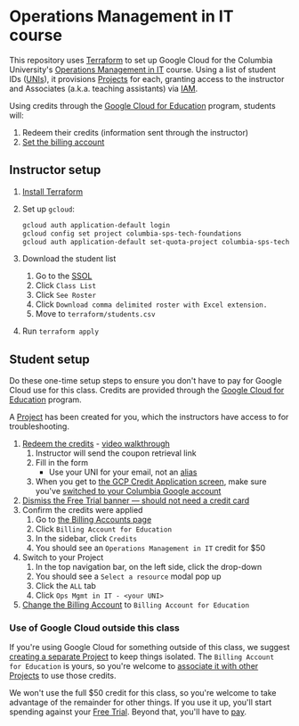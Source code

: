 # Operations Management in IT course

This repository uses [Terraform](https://www.terraform.io/) to set up Google Cloud for the Columbia University's [Operations Management in IT](https://doc.sis.columbia.edu/#subj/TMGT/PS5120-20241-001/) course. Using a list of student IDs ([UNIs](https://www.cuit.columbia.edu/my-uni)), it provisions [Projects](https://cloud.google.com/docs/overview#projects) for each, granting access to the instructor and Associates (a.k.a. teaching assistants) via [IAM](https://cloud.google.com/security/products/iam).

Using credits through the [Google Cloud for Education](https://cloud.google.com/edu/faculty) program, students will:

1. Redeem their credits (information sent through the instructor)
1. [Set the billing account](https://cloud.google.com/billing/docs/how-to/modify-project#how-to-change-ba)

## Instructor setup

1. [Install Terraform](https://developer.hashicorp.com/terraform/install)
1. Set up `gcloud`:

   ```sh
   gcloud auth application-default login
   gcloud config set project columbia-sps-tech-foundations
   gcloud auth application-default set-quota-project columbia-sps-tech-foundations
   ```

1. Download the student list
   1. Go to the [SSOL](https://ssol.columbia.edu/)
   1. Click `Class List`
   1. Click `See Roster`
   1. Click `Download comma delimited roster with Excel extension.`
   1. Move to `terraform/students.csv`
1. Run `terraform apply`

## Student setup

Do these one-time setup steps to ensure you don't have to pay for Google Cloud use for this class. Credits are provided through the [Google Cloud for Education](https://cloud.google.com/edu/faculty) program.

A [Project](https://cloud.google.com/docs/overview#projects) has been created for you, which the instructors have access to for troubleshooting.

1. [Redeem the credits](https://cloud.google.com/billing/docs/how-to/edu-grants#redeem) - [video walkthrough](https://www.youtube.com/watch?v=2AnX7BX-qew)
   1. Instructor will send the coupon retrieval link
   1. Fill in the form
      - Use your UNI for your email, not an [alias](https://www.cuit.columbia.edu/email/email-aliases)
   1. When you get to [the GCP Credit Application screen](https://console.cloud.google.com/education), make sure you've [switched to your Columbia Google account](https://support.google.com/docs/answer/2405894)
1. [Dismiss the Free Trial banner — should not need a credit card](https://services.google.com/fh/files/helpcenter/cloud_edu_free_trial_warning.pdf)
1. Confirm the credits were applied
   1. Go to [the Billing Accounts page](https://console.cloud.google.com/billing?organizationId=819335046878)
   1. Click `Billing Account for Education`
   1. In the sidebar, click `Credits`
   1. You should see an `Operations Management in IT` credit for $50
1. Switch to your Project
   1. In the top navigation bar, on the left side, click the drop-down
   1. You should see a `Select a resource` modal pop up
   1. Click the `ALL` tab
   1. Click `Ops Mgmt in IT - <your UNI>`
1. [Change the Billing Account](https://cloud.google.com/billing/docs/how-to/modify-project#how-to-change-ba) to `Billing Account for Education`

### Use of Google Cloud outside this class

If you're using Google Cloud for something outside of this class, we suggest [creating a separate Project](https://cloud.google.com/resource-manager/docs/creating-managing-projects) to keep things isolated. The `Billing Account for Education` is yours, so you're welcome to [associate it with other Projects](https://cloud.google.com/billing/docs/how-to/modify-project#how-to-change-ba) to use those credits.

We won't use the full $50 credit for this class, so you're welcome to take advantage of the remainder for other things. If you use it up, you'll start spending against your [Free Trial](https://cloud.google.com/free). Beyond that, you'll have to [pay](https://cloud.google.com/billing/docs/how-to/payment-methods).
